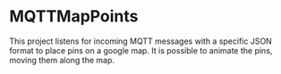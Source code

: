 # MQTTMapPoints

This project listens for incoming MQTT messages with a specific JSON format to place pins on a google map. It is possible to animate the pins, moving them along the map. 



